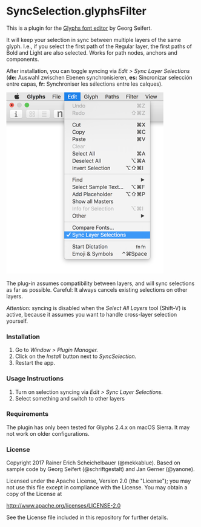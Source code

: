 # SyncSelection.glyphsFilter

This is a plugin for the [Glyphs font editor](http://glyphsapp.com/) by Georg Seifert.

It will keep your selection in sync between multiple layers of the same glyph. I.e., if you select the first path of the Regular layer, the first paths of Bold and Light are also selected. Works for path nodes, anchors and components.

After installation, you can toggle syncing via *Edit > Sync Layer Selections* (**de:** Auswahl zwischen Ebenen synchronisieren, **es:** Sincronizar selección entre capas, **fr:** Synchroniser les sélections entre les calques).

![SyncSelectionScreenshot](SyncSelectionScreenshot.png)

The plug-in assumes compatibility between layers, and will sync selections as far as possible. Careful: It always cancels existing selections on other layers.

*Attention:* syncing is disabled when the *Select All Layers* tool (Shift-V) is active, because it assumes you want to handle cross-layer selection yourself.

### Installation

1. Go to *Window > Plugin Manager.*
2. Click on the *Install* button next to *SyncSelection.*
3. Restart the app.

### Usage Instructions

1. Turn on selection syncing via *Edit > Sync Layer Selections.*
2. Select something and switch to other layers

### Requirements

The plugin has only been tested for Glyphs 2.4.x on macOS Sierra. It may not work on older configurations.

### License

Copyright 2017 Rainer Erich Scheichelbauer (@mekkablue).
Based on sample code by Georg Seifert (@schriftgestalt) and Jan Gerner (@yanone).

Licensed under the Apache License, Version 2.0 (the "License");
you may not use this file except in compliance with the License.
You may obtain a copy of the License at

http://www.apache.org/licenses/LICENSE-2.0

See the License file included in this repository for further details.
